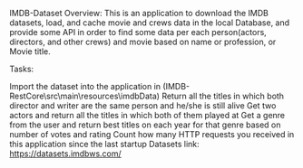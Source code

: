 IMDB-Dataset
Overview:
This is an application to download the IMDB datasets, load, and cache movie and crews data in the local Database, and provide some API in order to find some data per each person(actors, directors, and other crews) and movie based on name or profession, or Movie title.

Tasks:

Import the dataset into the application in (IMDB-RestCore\src\main\resources\imdbData)
Return all the titles in which both director and writer are the same person and he/she is still alive
Get two actors and return all the titles in which both of them played at
Get a genre from the user and return best titles on each year for that genre based on number of votes and rating
Count how many HTTP requests you received in this application since the last startup
Datasets link:
https://datasets.imdbws.com/
